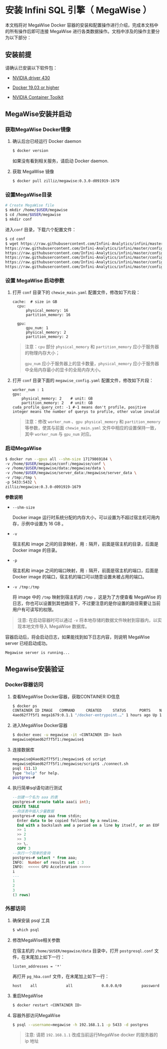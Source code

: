 
# 安装 Infini SQL 引擎（ MegaWise ）

本文档将对 MegaWise Docker 容器的安装和配置操作进行介绍，完成本文档中的所有操作后即可连接 MegaWise 进行各类数据操作。文档中涉及的操作主要分为以下部分：

## 安装前提

请确认已安装以下软件包：

- [NVIDIA driver 430](https://github.com/NVIDIA/nvidia-docker/wiki/Frequently-Asked-Questions#how-do-i-install-the-nvidia-driver)

- [Docker 19.03 or higher](https://docs.docker.com/engine/installation/linux/docker-ce/ubuntu/)

- [NVIDIA Container Toolkit](https://github.com/NVIDIA/nvidia-docker)



## MegaWise安装并启动

### 获取MegaWise Docker镜像

1. 确认后台已经运行 Docker daemon

   ```bash
   $ docker version
   ```

   如果没有看到相关服务，请启动 Docker daemon.

2. 获取 MegaWise 镜像 

   ```bash
   $ docker pull zilliz/megawise:0.3.0-d091919-1679
   ```

### 设置MegaWise目录

```bash
# Create MegaWise file
$ mkdir /home/$USER/megawise
$ cd /home/$USER/megawise
$ mkdir conf
```

进入`conf` 目录，下载六个配置文件：

```bash
$ cd conf
$ wget https://raw.githubusercontent.com/Infini-Analytics/infini/master/config/db/chewie_main.yaml \
https://raw.githubusercontent.com/Infini-Analytics/infini/master/config/db/etcd.yaml \
https://raw.githubusercontent.com/Infini-Analytics/infini/master/config/db/megawise_config.yaml \
https://raw.githubusercontent.com/Infini-Analytics/infini/master/config/db/megawise_config_template.yaml \
https://raw.githubusercontent.com/Infini-Analytics/infini/master/config/db/render_engine.yaml \
https://raw.githubusercontent.com/Infini-Analytics/infini/master/config/db/scheduler_config_template.yaml
```

### 设置 MegaWise 启动参数

1. 打开 `conf` 目录下的 `chewie_main.yaml` 配置文件，修改如下片段：

   ```
   cache:  # size in GB
     cpu:
         physical_memory: 16
         partition_memory: 16
   
     gpu:
         gpu_num: 1
         physical_memory: 2
         partition_memory: 2 
   ```

   > 注意：`cpu` 部分 `physical_memory` 和 `partition_memory` 应小于服务器的物理内存大小；
   >
   > `gpu_num` 应小于服务器上的显卡数量，`physical_memory` 应小于服务器中全局内存最小的显卡的全局内存大小。

2. 打开 `conf` 目录下面的 `megawise_config.yaml` 配置文件，修改如下片段：

   ```
   worker_num : 1
   gpu:
       physical_memory: 2    # unit: GB
       partition_memory: 2   # unit: GB
   cuda_profile_query_cnt: -1 #-1 means don't profile, positive integer means the number of querys to profile, other value invalid
   ```
   
   > 注意：修改 `worker_num` 、`gpu physical_memory` 和 `partition_memory` 等参数，使其与前面 `chewie_main.yaml` 文件中相应的设置保持一致，其中 `worker_num` 与 `gpu_num` 对应。

### 启动MegaWise

```bash
$ docker run --gpus all --shm-size 17179869184 \ 
-v /home/$USER/megawise/conf:/megawise/conf \ 
-v /home/$USER/megawise/data:/megawise/data \ 
-v /home/$USER/megawise/server_data:/megawise/server_data \ 
-v /tmp:/tmp \ 
-p 5433:5432 \ 
zilliz/megawise:0.3.0-d091919-1679
```

**参数说明**

- `--shm-size`

  Docker image 运行时系统分配的内存大小，可以设置为不超过宿主机可用内存，示例中设置为 16 GB 。

- `-v`

  宿主机和 image 之间的目录映射，用 `:` 隔开，前面是宿主机的目录，后面是 Docker image 的目录。

- `-p`

  宿主机和 image 之间的端口映射，用 `:` 隔开，前面是宿主机的端口，后面是 Docker image 的端口，宿主机的端口可以随意设置未被占用的端口。

- `-v /tmp:/tmp`

  将 image 中的 `/tmp` 映射到宿主机的 `/tmp` ，这是为了方便查看 MegaWise 的日志，你也可以设置到其他路径下，不过要注意的是你设置的路径需要让当前用户有可读写的权限。

> 注意: 在启动容器时可以通过 `-v` 将本地存储的数据文件映射到容器内，以实现本地文件导入 MegaWise 数据库。

容器启动后，将会启动日志，如果能找到如下日志内容，则说明 MegaWise server 已经启动成功。

```
Megawise server is running...
```



## Megawise安装验证

### Docker容器访问

1. 查看MegaWise Docker容器，获取CONTAINER ID信息

   ```bash
   $ docker ps 
   CONTAINER ID	IMAGE	COMMAND		CREATED		STATUS		PORTS	 NAMES
   4aed62f7f5f1 mega1679:0.1.1 "/docker-entrypoint.…" 1 hours ago Up 1 hours 0.0.0.0:5433->5432/tcp herschel
   ```

2. 进入MegaWise Docker容器

   ```bash
   $ docker exec -u megawise -it <CONTAINER ID> bash
   megawise@4aed62f7f5f1:/megawise$
   ```

3. 连接数据库

   ```bash
   megawise@4aed62f7f5f1:/megawise$ cd script
   megawise@4aed62f7f5f1:/megawise/script$ ./connect.sh 
   psql (11.1)
   Type "help" for help.
   postgres=# 
   ```

4. 执行简单sql语句进行测试

   ```sql
   --创建一个名为 aaa 的表
   postgres=# create table aaa(i int);
   CREATE TABLE
   --向该表中插入少量数据
   postgres=# copy aaa from stdin;      
     Enter data to be copied followed by a newline.
     End with a backslash and a period on a line by itself, or an EOF signal.
     >> 1
     >> 2
     >> 3
     >> \.
     COPY 3
   --执行一个简单的查询
   postgres=# select * from aaa;
   INFO:  Number of results set : 3
   INFO:  <<<<< GPU Acceleration >>>>>
   i 
   ---
   1
   2
   3
   (3 rows)
   ```

### 外部访问

1. 确保安装 psql 工具

   ```bash
   $ which psql
   ```

2. 修改MegaWise相关参数

   在宿主机的 `/home/$USER/megawise/data` 目录中，打开 `postgresql.conf` 文件，在末尾加上如下一行：

   ```
   listen_addresses = '*'
   ```

   再打开 `pg_hba.conf` 文件，在末尾加上如下一行：

   ```
   host    all             all             0.0.0.0/0         password
   ```

3. 重启MegaWise

   ```bash
   $ docker restart <CONTAINER ID>
   ```

4. 容器外部访问MegaWise

   ```bash
   $ psql --username=megawise -h 192.168.1.1 -p 5433 -d postgres
   ```

   > 注意: 请把 `192.168.1.1` 改成当前运行MegaWise docker 的服务器的 ip 地址


